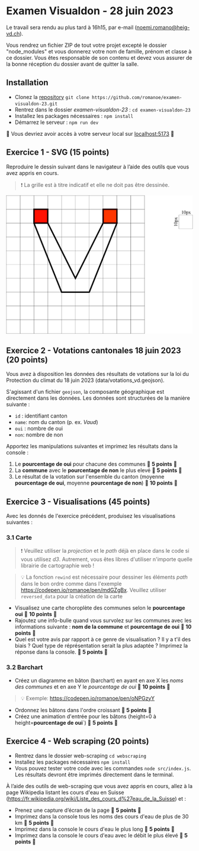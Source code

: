 # Examen Visualdon - 28 juin 2023

Le travail sera rendu au plus tard à 16h15, par e-mail (noemi.romano@heig-vd.ch).

Vous rendrez un fichier ZIP de tout votre projet excepté le dossier "node_modules" et vous donnerez votre nom de famille, prénom et classe à ce dossier. Vous êtes responsable de son contenu et devez vous assurer de la bonne réception du dossier avant de quitter la salle.
## Installation
* Clonez la [repository](https://github.com/romanoe/examen-visualdon-23/) `git clone https://github.com/romanoe/examen-visualdon-23.git`
* Rentrez dans le dossier *examen-visualdon-23* :  ``cd examen-visualdon-23``
* Installez les packages nécessaires : ```npm install```
* Démarrez le serveur : ```npm run dev```

:rocket: Vous devriez avoir accès à votre serveur local sur [localhost:5173](http:localhost:5173) :rocket:

## Exercice 1 - SVG (15 points)
Reproduire le dessin suivant dans le navigateur à l’aide des outils que vous avez appris en cours.

> :exclamation: La grille est à titre indicatif et elle ne doit pas être dessinée.

![dessin](dessin.png)

## Exercice 2 - Votations cantonales 18 juin 2023 (20 points)
Vous avez à disposition les données des résultats de votations sur la loi du Protection du climat du 18 juin 2023 (data/votations_vd.geojson).

S'agissant d'un fichier `geojson`, la composante géographique est directement dans les données. Les données sont structurées de la manière suivante :

* `id` : identifiant canton
* `name`: nom du canton (p. ex. _Vaud_)
* `oui` : nombre de oui
* `non`: nombre de non

Apportez les manipulations suivantes et imprimez les résultats dans la console :

1. Le **pourcentage de oui** pour chacune des communes :dart: **5 points** :dart:
2. La **commune** avec le **pourcentage de non** le plus elevé :dart: **5 points** :dart:
3. Le résultat de la votation sur l'ensemble du canton (moyenne **pourcentage de oui**, moyenne **pourcentage de non**) :dart: **10 points** :dart:

## Exercice 3 - Visualisations (45 points)
Avec les donnés de l'exercice précédent, produisez les visualisations suivantes :

### 3.1 Carte

> :exclamation: Veuillez utiliser la _projection_ et le _path_ déjà en place dans le code si vous utilisez *d3*. Autrement, vous êtes libres d'utiliser n'importe quelle librairie de cartographie web !

> :bulb: La fonction `rewind` est nécessaire pour dessiner les éléments _path_ dans le bon ordre comme dans l'exemple https://codepen.io/romanoe/pen/mdGZgBx. Veuillez utiliser `reversed_data` pour la création de la carte


* Visualisez une carte choroplète des communes selon le **pourcentage oui** :dart: **10 points** :dart:
* Rajoutez une info-bulle quand vous survolez sur les communes avec les informations suivante : **nom de la commune** et **pourcentage de oui** :dart: **10 points** :dart:
* Quel est votre avis par rapport à ce genre de visualisation ? Il y a t'il des biais ? Quel type de réprésentation serait la plus adaptée ? Imprimez la réponse dans la console. :dart: **5 points** :dart:



### 3.2 Barchart

* Créez un diagramme en bâton (barchart) en ayant en axe X les _noms des communes_ et en axe Y le _pourcentage de oui_ :dart: **10 points** :dart:
> :bulb: Exemple: https://codepen.io/romanoe/pen/oNPGzyY 
* Ordonnez les bâtons dans l'ordre croissant :dart: **5 points** :dart:
* Créez une animation d'entrée pour les bâtons (height=0 à height=**pourcentage de oui**`)  :dart: **5 points** :dart:

## Exercice 4 - Web scraping (20 points)
* Rentrez dans le dossier web-scraping `cd webscraping`
* Installez les packages nécessaires `npm install`
* Vous pouvez tester votre code avec les commandes `node src/index.js`. Les résultats devront être imprimés directement dans le terminal.

À l’aide des outils de web-scraping que vous avez appris en cours, allez à la page Wikipedia listant les cours d'eau en Suisse (https://fr.wikipedia.org/wiki/Liste_des_cours_d%27eau_de_la_Suisse) et :

* Prenez une capture d’écran de la page :dart: **5 points** :dart:
* Imprimez dans la console tous les noms des cours d'eau de plus de 30 km :dart: **5 points** :dart:
* Imprimez dans la console le cours d'eau le plus long :dart: **5 points** :dart:
* Imprimez dans la console le cours d'eau avec le débit le plus élevé :dart: **5 points** :dart:

